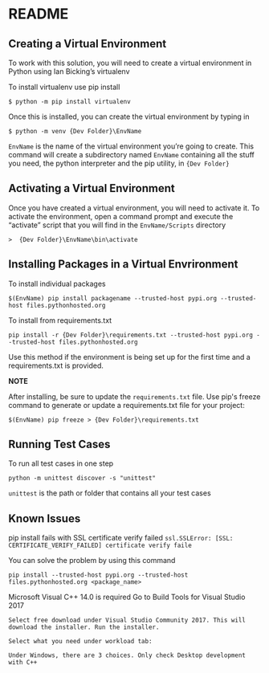 # README

## Creating a Virtual Environment
To work with this solution, you will need to create a virtual environment in Python using Ian Bicking’s virtualenv

To install virtualenv use pip install 
```
$ python -m pip install virtualenv 
```

Once this is installed, you can create the virtual environment by typing in
```
$ python -m venv {Dev Folder}\EnvName
```
`EnvName` is the name of the virtual environment you’re going to create. This command will create a subdirectory named `EnvName` containing all the stuff you need, the python interpreter and the pip utility, in `{Dev Folder}` 

## Activating a Virtual Environment
Once you have created a virtual environment, you will need to activate it. To activate the environment, open a command prompt and execute the “activate” script that you will find in the `EnvName/Scripts` directory

```
>  {Dev Folder}\EnvName\bin\activate
```

## Installing Packages in a Virtual Envrironment 

To install individual packages
```
$(EnvName) pip install packagename --trusted-host pypi.org --trusted-host files.pythonhosted.org
```

To install from requirements.txt
```
pip install -r {Dev Folder}\requirements.txt --trusted-host pypi.org --trusted-host files.pythonhosted.org
```
Use this method if the environment is being set up for the first time and a requirements.txt is provided. 

**NOTE** 

After installing, be sure to update the ```requirements.txt``` file. Use pip's freeze command to generate or update a requirements.txt file for your project:

```
$(EnvName) pip freeze > {Dev Folder}\requirements.txt
```

## Running Test Cases
To run all test cases in one step
```
python -m unittest discover -s "unittest" 
```
`unittest` is the path or folder that contains all your test cases

## Known Issues 
pip install fails with SSL certificate verify failed
```ssl.SSLError: [SSL: CERTIFICATE_VERIFY_FAILED] certificate verify faile```

You can solve the problem by using this command 
```
pip install --trusted-host pypi.org --trusted-host files.pythonhosted.org <package_name>
```

Microsoft Visual C++ 14.0 is required
	Go to Build Tools for Visual Studio 2017

	Select free download under Visual Studio Community 2017. This will download the installer. Run the installer.

	Select what you need under workload tab:

	Under Windows, there are 3 choices. Only check Desktop development with C++

